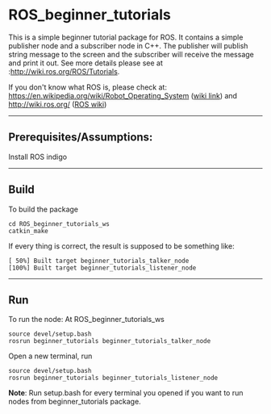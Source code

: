 # ROS_beginner_tutorials
This is a simple beginner tutorial package for ROS. It contains a simple publisher node and a subscriber node in C++. The publisher will publish string message to the screen and the subscriber will receive the message and print it out.
See more details please see at :http://wiki.ros.org/ROS/Tutorials.

If you don't know what ROS is, please check at:
https://en.wikipedia.org/wiki/Robot_Operating_System
([wiki link](https://en.wikipedia.org/wiki/Robot_Operating_System))
and
http://wiki.ros.org/
([ROS wiki](http://wiki.ros.org/))

---

## Prerequisites/Assumptions:
Install ROS indigo

---

## Build
To build the package
```
cd ROS_beginner_tutorials_ws
catkin_make
```
If every thing is correct, the result is supposed to be something like:
```
[ 50%] Built target beginner_tutorials_talker_node
[100%] Built target beginner_tutorials_listener_node
```

---

## Run
To run the node:
At ROS_beginner_tutorials_ws
```
source devel/setup.bash
rosrun beginner_tutorials beginner_tutorials_talker_node
```
Open a new terminal, run
```
source devel/setup.bash
rosrun beginner_tutorials beginner_tutorials_listener_node
```
**Note**: Run setup.bash for every terminal you opened if you want to run nodes from beginner_tutorials package.
